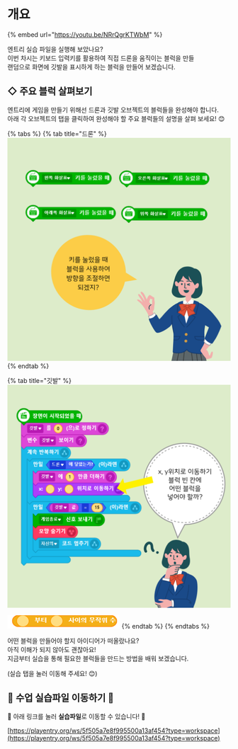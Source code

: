 # 개요

{% embed url="https://youtu.be/NRrQgrKTWbM" %}

  
엔트리 실습 파일을 실행해 보았나요?  
이번 차시는 키보드 입력키를 활용하여 직접 드론을 움직이는 블럭을 만들  
랜덤으로 화면에 깃발을 표시하게 하는 블럭을 만들어 보겠습니다.

## ◇ 주요 블럭 살펴보기

엔트리에 게임을 만들기 위해선 드론과 깃발 오브젝트의 블럭들을 완성해야 합니다.  
아래 각 오브젝트의 탭을 클릭하여 완성해야 할 주요 블럭들의 설명을 살펴 보세요! 😊

{% tabs %}
{% tab title="드론" %}
![&#xD0A4;&#xB97C; &#xB20C;&#xB800;&#xC744; &#xB54C; &#xBE14;&#xB7ED;&#xC740; &#xC5B4;&#xB514;&#xC5D0; &#xC788;&#xC744;&#xAE4C;? &#x1F60A;](../../.gitbook/assets/.-2.png)
{% endtab %}

{% tab title="깃발" %}
![](../../.gitbook/assets/.-1.png)

![&#xD78C;&#xD2B8;! &#xC704; &#xBE14;&#xB7ED;&#xC744; &#xC798; &#xC0AC;&#xC6A9;&#xD574; &#xBD10; &#x1F60A;](../../.gitbook/assets/6-.png)
{% endtab %}
{% endtabs %}

어떤 블럭을 만들어야 할지 아이디어가 떠올랐나요?  
아직 이해가 되지 않아도 괜찮아요!  
지금부터 실습을 통해 필요한 블럭들을 만드는 방법을 배워 보겠습니다.  
  
\(실습 탭을 눌러 이동해 주세요! 😊\)

## 🚋 수업 실습파일 이동하기 🚋

🔻 아래 링크를 눌러 **실습파일**로 이동할 수 있습니다! 🔻  
  
[https://playentry.org/ws/5f505a7e8f995500a13af454?type=workspace](https://playentry.org/ws/5f505a7e8f995500a13af454?type=workspace)  
  


